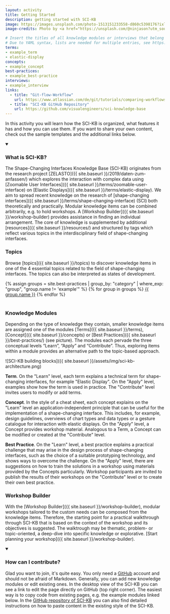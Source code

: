 ```yaml
---
layout: activity
title: Getting Started
description: getting started with SCI-KB
image: https://images.unsplash.com/photo-1513151233558-d860c5398176?ixlib=rb-1.2.1&ixid=MnwxMjA3fDB8MHxwaG90by1wYWdlfHx8fGVufDB8fHx8&auto=format&fit=crop&w=1950&q=80
image-credits: Photo by <a href="https://unsplash.com/@ninjason?utm_source=unsplash&utm_medium=referral&utm_content=creditCopyText">Jason Leung</a> on <a href="https://unsplash.com/s/photos/confetti?utm_source=unsplash&utm_medium=referral&utm_content=creditCopyText">Unsplash</a>

# Insert the titles of all knowledge modules or interviews that belong to your activity 
# Due to YAML syntax, lists are needed for multiple entries, see https://docs.ansible.com/ansible/latest/reference_appendices/YAMLSyntax.html
terms: 
- example_term
- elastic-display
concepts: 
- example_concept
best-practices: 
- example_best-practice
interviews: 
- example_interview
links:
  - title: "Git-flow-Workflow"
    url: https://www.atlassian.com/de/git/tutorials/comparing-workflows/gitflow-workflow
  - title: "SCI-KB GitHub Repository"
    url: https://github.com/visualengineers/sci-knowledge-base
---
```


In this activity you will learn how the SCI-KB is organized, what features it has and how you can use them. If you want to share your own content, check out the sample templates and the additional links below.

<details markdown="1" open>
<summary><h3>What is SCI-KB?</h3></summary> 

The Shape-Changing Interfaces Knowledge Base (SCI-KB) originates from the research project [ZELASTO]({{ site.baseurl }}/2019/daten-zum-anfassen/) which explores the interaction with complex data using [Zoomable User Interfaces]({{ site.baseurl }}/terms/zoomable-user-interface) on [Elastic Displays]({{ site.baseurl }}/terms/elastic-display). We aim to spread recent knowledge on the research of [shape-changing interfaces]({{ site.baseurl }}/terms/shape-changing-interface) (SCI) both theoretically and practically. Modular knowledge items can be combined arbitrarily, e.g. to hold workshops. A [Workshop Builder]({{ site.baseurl }}/workshop-builder) provides assistance in finding an individual arrangement. The core of knowledge is supplemented by additional [resources]({{ site.baseurl }}/resources/) and structured by tags which reflect various topics in the interdisciplinary field of shape-changing interfaces.

### Topics

Browse [topics]({{ site.baseurl }}/topics) to discover knowledge items in one of the 4 essential topics related to the field of shape-changing interfaces. The topics can also be interpreted as states of development.

<div class="flex-start">
{% assign groups = site.best-practices | group_by: "category" | where_exp: "group", "group.name != 'example'" %}
{% for group in groups %}
<a class="capitalizeAll topic topic-{{ group.name | downcase | strip | replace:'user experience', 'user-experience'}}" href="{{ site.baseurl }}/{{ group.name | downcase | strip | replace:'user experience', 'user-experience' }}/">{{ group.name }}</a>
{% endfor %}
</div><br>

### Knowledge Modules

Depending on the type of knowledge they contain, smaller knowledge items are assigned one of the modules [Terms]({{ site.baseurl }}/terms), [Concept]({{ site.baseurl }}/concepts) or [Best Practices]({{ site.baseurl }}/best-practices/) (see picture). The modules each pervade the three conceptual levels “Learn”, “Apply” and “Contribute”. Thus, exploring items within a module provides an alternative path to the topic-based approach. 

![SCI-KB building blocks]({{ site.baseurl }}/assets/img/sci-kb-architecture.png)


**Term**. On the "Learn" level, each term explains a technical term for shape-changing interfaces, for example "Elastic Display". On the "Apply" level, examples show how the term is used in practice. The "Contribute" level invites users to modify or add terms.

**Concept**. In the style of a cheat sheet, each concept explains on the "Learn" level an application-independent principle that can be useful for the implementation of a shape-changing interface. This includes, for example, design guidelines, overviews of chart types and data types or a gesture catalogue for interaction with elastic displays. On the "Apply" level, a Concept provides workshop material. Analogous to a Term, a Concept can be modified or created at the "Contribute" level.

**Best Practice**. On the "Learn" level, a best practice explains a practical challenge that may arise in the design process of shape-changing interfaces, such as the choice of a suitable prototyping technology, and shows ways to overcome the challenge. On the "Apply" level, there are suggestions on how to train the solutions in a workshop using materials provided by the Concepts particularly. Workshop participants are invited to publish the results of their workshops on the "Contribute" level or to create their own best practice.

### Workshop Builder

With the [Workshop Builder]({{ site.baseurl }}/workshop-builder), modular workshops tailored to the custom needs can be composed from the knowledge items. Therefore, the starting point for a practical walkthrough through SCI-KB that is based on the context of the workshop and its objectives is suggested. The walktrough may be thematic, problem- or topic-oriented, a deep-dive into specific knowledge or explorative. [Start planning your workshop]({{ site.baseurl }}/workshop-builder).

</details>


<details markdown="1" open>
<summary><h3>How can I contribute?</h3></summary> 

Glad you want to join, it's quite easy. You only need a [GitHub](https://github.com/) account and should not be afraid of Markdown. Generally, you can add new knowledge modules or edit existing ones. In the desktop view of the SCI-KB you can see a link to edit the page directly on GitHub (top right corner). The easiest way is to copy code from existing pages, e.g. the example modules linked below. In the [GitHub repository of SCI-KB](https://github.com/visualengineers/sci-knowledge-base) you can also find detailed instructions on how to paste content in the existing style of the SCI-KB. 

</details>
